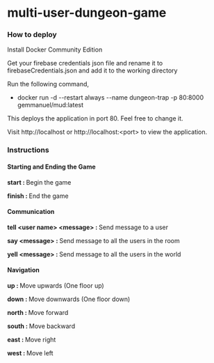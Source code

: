 # multi-user-dungeon-game

<h3>How to deploy</h3>

<p>Install Docker Community Edition</p>
<p>Get your firebase credentials json file and rename it to firebaseCredentials.json and add it to the working directory</p>
<p>Run the following command,</p>
<ul>
  <li>docker run -d --restart always --name dungeon-trap -p 80:8000  gemmanuel/mud:latest</li>
</ul>
<p>This deploys the application in port 80. Feel free to change it.</p>
<p>Visit http://localhost or http://localhost:&lt;port&gt; to view the application.</p>

<h3>Instructions</h3>

<h4>Starting and Ending the Game</h4>
<p><b>start : </b> Begin the game</p>
<p><b>finish : </b> End the game</p>

<h4>Communication</h4>
<p><b>tell &lt;user name&gt; &lt;message&gt; : </b> Send message to a user</p>
<p><b>say &lt;message&gt; : </b> Send message to all the users in the room</p>
<p><b>yell &lt;message&gt; : </b> Send message to all the users in the world</p>

<h4>Navigation</h4>
<p><b>up : </b> Move upwards (One floor up)</p>
<p><b>down : </b> Move downwards (One floor down)</p>
<p><b>north : </b> Move forward</p>
<p><b>south : </b> Move backward</p>
<p><b>east : </b> Move right</p>
<p><b>west : </b> Move left</p>
